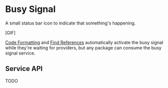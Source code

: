 # Busy Signal

A small status bar icon to indicate that something's happening.

[GIF]

[Code Formatting](./code-format.md) and [Find References](./find-references.md)
automatically activate the busy signal while they're waiting for providers,
but any package can consume the busy signal service.

## Service API

TODO
